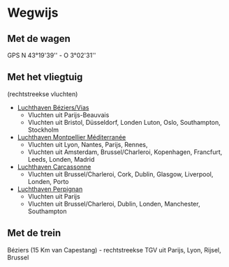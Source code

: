 # Wegwijs

## Met de wagen

GPS N 43°19'39'' - O 3°02'31''

## Met het vliegtuig 

(rechtstreekse vluchten)

* [Luchthaven Béziers/Vias](http://www.beziers.aeroport.fr/)
  * Vluchten uit Parijs-Beauvais 
  * Vluchten uit Bristol, Düsseldorf, Londen Luton, Oslo, Southampton, Stockholm
* [Luchthaven Montpellier Méditerranée](http://www.montpellier.aeroport.fr/)
  * Vluchten uit Lyon, Nantes, Parijs, Rennes, 
  * Vluchten uit Amsterdam, Brussel/Charleroi, Kopenhagen, Francfurt, Leeds, Londen, Madrid
* [Luchthaven Carcassonne](http://www.aeroport-carcassonne.com)
  * Vluchten uit Brussel/Charleroi, Cork, Dublin, Glasgow, Liverpool, Londen, Porto
* [Luchthaven Perpignan ](http://www.aeroport-perpignan.com)
  * Vluchten uit Parijs 
  * Vluchten uit Brussel/Charleroi, Dublin, Londen, Manchester, Southampton

## Met de trein

Béziers (15 Km van Capestang) - rechtstreekse TGV uit Parijs, Lyon, Rijsel, Brussel

